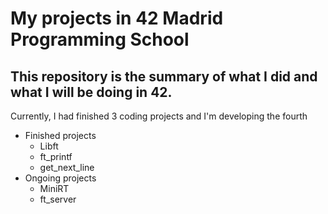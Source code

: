 # My projects in 42 Madrid Programming School
## This repository is the summary of what I did and what I will be doing in 42.

<p>Currently, I had finished 3 coding projects and I'm developing the fourth</p>

* Finished projects
  * Libft
  * ft_printf
  * get_next_line
* Ongoing projects
  * MiniRT
  * ft_server
